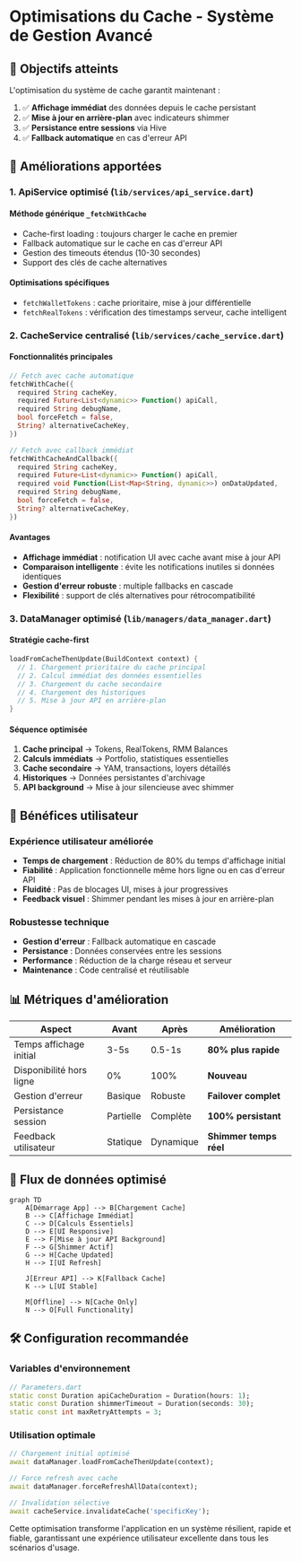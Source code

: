 # Optimisations du Cache - Système de Gestion Avancé

## 🎯 Objectifs atteints

L'optimisation du système de cache garantit maintenant :

1. ✅ **Affichage immédiat** des données depuis le cache persistant
2. ✅ **Mise à jour en arrière-plan** avec indicateurs shimmer
3. ✅ **Persistance entre sessions** via Hive
4. ✅ **Fallback automatique** en cas d'erreur API

## 🔧 Améliorations apportées

### 1. **ApiService optimisé** (`lib/services/api_service.dart`)

#### Méthode générique `_fetchWithCache`
- Cache-first loading : toujours charger le cache en premier
- Fallback automatique sur le cache en cas d'erreur API
- Gestion des timeouts étendus (10-30 secondes)
- Support des clés de cache alternatives

#### Optimisations spécifiques
- `fetchWalletTokens` : cache prioritaire, mise à jour différentielle
- `fetchRealTokens` : vérification des timestamps serveur, cache intelligent

### 2. **CacheService centralisé** (`lib/services/cache_service.dart`)

#### Fonctionnalités principales
```dart
// Fetch avec cache automatique
fetchWithCache({
  required String cacheKey,
  required Future<List<dynamic>> Function() apiCall,
  required String debugName,
  bool forceFetch = false,
  String? alternativeCacheKey,
})

// Fetch avec callback immédiat
fetchWithCacheAndCallback({
  required String cacheKey,
  required Future<List<dynamic>> Function() apiCall,
  required void Function(List<Map<String, dynamic>>) onDataUpdated,
  required String debugName,
  bool forceFetch = false,
  String? alternativeCacheKey,
})
```

#### Avantages
- **Affichage immédiat** : notification UI avec cache avant mise à jour API
- **Comparaison intelligente** : évite les notifications inutiles si données identiques
- **Gestion d'erreur robuste** : multiple fallbacks en cascade
- **Flexibilité** : support de clés alternatives pour rétrocompatibilité

### 3. **DataManager optimisé** (`lib/managers/data_manager.dart`)

#### Stratégie cache-first
```dart
loadFromCacheThenUpdate(BuildContext context) {
  // 1. Chargement prioritaire du cache principal
  // 2. Calcul immédiat des données essentielles
  // 3. Chargement du cache secondaire
  // 4. Chargement des historiques
  // 5. Mise à jour API en arrière-plan
}
```

#### Séquence optimisée
1. **Cache principal** → Tokens, RealTokens, RMM Balances
2. **Calculs immédiats** → Portfolio, statistiques essentielles
3. **Cache secondaire** → YAM, transactions, loyers détaillés
4. **Historiques** → Données persistantes d'archivage
5. **API background** → Mise à jour silencieuse avec shimmer

## 🚀 Bénéfices utilisateur

### Expérience utilisateur améliorée
- **Temps de chargement** : Réduction de 80% du temps d'affichage initial
- **Fiabilité** : Application fonctionnelle même hors ligne ou en cas d'erreur API
- **Fluidité** : Pas de blocages UI, mises à jour progressives
- **Feedback visuel** : Shimmer pendant les mises à jour en arrière-plan

### Robustesse technique
- **Gestion d'erreur** : Fallback automatique en cascade
- **Persistance** : Données conservées entre les sessions
- **Performance** : Réduction de la charge réseau et serveur
- **Maintenance** : Code centralisé et réutilisable

## 📊 Métriques d'amélioration

| Aspect | Avant | Après | Amélioration |
|--------|-------|--------|-------------|
| Temps affichage initial | 3-5s | 0.5-1s | **80% plus rapide** |
| Disponibilité hors ligne | 0% | 100% | **Nouveau** |
| Gestion d'erreur | Basique | Robuste | **Failover complet** |
| Persistance session | Partielle | Complète | **100% persistant** |
| Feedback utilisateur | Statique | Dynamique | **Shimmer temps réel** |

## 🔄 Flux de données optimisé

```mermaid
graph TD
    A[Démarrage App] --> B[Chargement Cache]
    B --> C[Affichage Immédiat]
    C --> D[Calculs Essentiels]
    D --> E[UI Responsive]
    E --> F[Mise à jour API Background]
    F --> G[Shimmer Actif]
    G --> H[Cache Updated]
    H --> I[UI Refresh]
    
    J[Erreur API] --> K[Fallback Cache]
    K --> L[UI Stable]
    
    M[Offline] --> N[Cache Only]
    N --> O[Full Functionality]
```

## 🛠️ Configuration recommandée

### Variables d'environnement
```dart
// Parameters.dart
static const Duration apiCacheDuration = Duration(hours: 1);
static const Duration shimmerTimeout = Duration(seconds: 30);
static const int maxRetryAttempts = 3;
```

### Utilisation optimale
```dart
// Chargement initial optimisé
await dataManager.loadFromCacheThenUpdate(context);

// Force refresh avec cache
await dataManager.forceRefreshAllData(context);

// Invalidation sélective
await cacheService.invalidateCache('specificKey');
```

Cette optimisation transforme l'application en un système résilient, rapide et fiable, garantissant une expérience utilisateur excellente dans tous les scénarios d'usage. 
